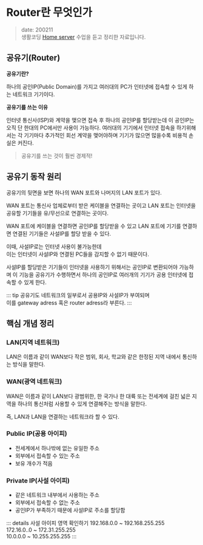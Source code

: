 Router란 무엇인가 <Badge text="1" type="warn"  /> <Badge text="song" />
===============

> date: 200211  
> 생활코딩 [Home server](https://www.opentutorials.org/course/3265/20033) 수업을 듣고 정리한 자료입니다.

공유기(Router)
--------------

**공유기란?**

하나의 공인IP(Public Domain)를 가지고 여러대의 PC가 인터넷에 접속할 수 있게 하는 네트워크 기기이다.

**공유기를 쓰는 이유**

인터넷 통신사(ISP)와 계약을 맺으면 접속 후 하나의 공인IP를 할당받는데 이 공인IP는 오직 단 한대의 PC에서만 사용이 가능하다. 여러대의 기기에서 인터넷 접속을 하기위해서는 각 기기마다 추가적인 회선 계약을 맺어야하며 기기가 많으면 많을수록 비용적 손실은 커진다.


> 공유기를 쓰는 것이 훨씬 경제적!


공유기 동작 원리
----------------


공유기의 뒷면을 보면 하나의 WAN 포트와 나머지의 LAN 포트가 있다.

WAN 포트는 통신사 업체로부터 받은 케이블을 연결하는 곳이고 LAN 포트는 인터넷을 공유할 기기들을 유/무선으로 연결하는 곳이다.

WAN 포트에 케이블을 연결하면 공인IP를 할당받을 수 있고 LAN 포트에 기기를 연결하면 연결된 기기들은 사설IP를 할당 받을 수 있다.

이때, 사설IP로는 인터넷 사용이 불가능한데   
이는 인터넷이 사설IP와 연결된 PC들을 감지할 수 없기 때문이다.

사설IP를 할당받은 기기들이 인터넷을 사용하기 위해서는 공인IP로 변환되어야 가능하며 이 기능을 공유기가 수행하면서 하나의 공인IP로 여러개의 기기가 공용 인터넷에 접속할 수 있게 한다.

::: tip
공유기도 네트워크의 일부로서 공용IP와 사설IP가 부여되며   
이를 gateway adress 혹은 router adress라 부른다.
:::



핵심 개념 정리
--------------

### LAN(지역 네트워크)

LAN은 이름과 같이 WAN보다 작은 범위, 회사, 학교와 같은 한정된 지역 내에서 통신하는 방식을 말한다.

### WAN(광역 네트워크)

WAN은 이름과 같이 LAN보다 광범위한, 한 국가나 한 대륙 또는 전세계에 걸친 넓은 지역을 하나의 통신처럼 사용할 수 있게 연결해주는 방식을 말한다.

즉, LAN과 LAN을 연결하는 네트워크라 할 수 있다.

### Public IP(공용 아이피)

-	전세계에서 하나밖에 없는 유일한 주소
-	외부에서 접속할 수 있는 주소
-	보유 개수가 적음

### Private IP(사설 아이피)

-	같은 네트워크 내부에서 사용하는 주소
-	외부에서 접속할 수 없는 주소
-	공인IP가 부족하기 때문에 사설IP로 주소를 할당함


::: details 사설 아이피 영역 확인하기
192.168.0.0 ~ 192.168.255.255   
172.16.0..0 ~ 172.31.255.255   
10.0.0.0 ~ 10.255.255.255
:::


